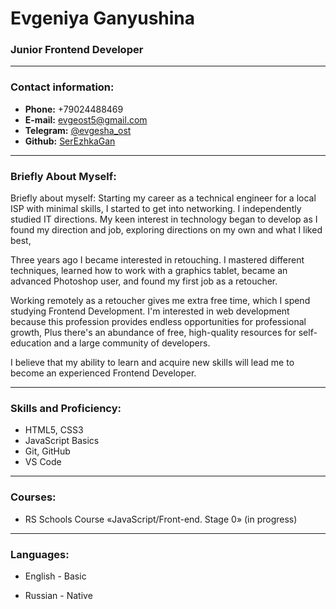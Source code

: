 # Evgeniya Ganyushina
### Junior Frontend Developer

---

### Contact information:

- **Phone:** +79024488469<br>
- **E-mail:** evgeost5@gmail.com<br>
- **Telegram:** [@evgesha_ost](https://t.me/evgesha_ost)<br>
- **Github:** [SerEzhkaGan](https://github.com/SerEzhkaGan)<br>


---

### Briefly About Myself:

Briefly about myself:
Starting my career as a technical engineer for a local ISP with minimal skills, I started to get into networking. I independently studied IT directions.
My keen interest in technology began to develop as I found my direction and job, exploring directions on my own and what I liked best,  

Three years ago I became interested in retouching. I mastered different techniques,
learned how to work with a graphics tablet, became an advanced Photoshop user, and found my first job as a retoucher.

Working remotely as a retoucher gives me extra free time, which I spend studying Frontend Development.
I'm interested in web development because this profession provides endless opportunities for professional growth,
Plus there's an abundance of free, high-quality resources for self-education and a large community of developers.

I believe that my ability to learn and acquire new skills will lead me to become an experienced Frontend Developer.<br>

---

### Skills and Proficiency:

- HTML5, CSS3
- JavaScript Basics
- Git, GitHub
- VS Code

---



### Courses:


- RS Schools Course «JavaScript/Front-end. Stage 0» (in progress)

---

### Languages:

- English \- Basic

- Russian \- Native
